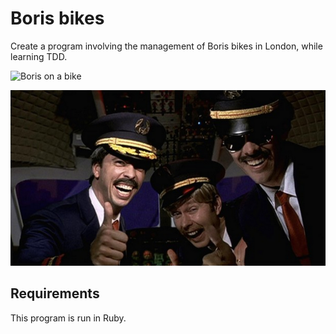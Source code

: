# Boris bikes #

Create a program involving the management of Boris bikes in London, while learning TDD.

![Boris on a bike](https://www.google.com/url?sa=i&source=images&cd=&ved=2ahUKEwibu9Osh5_nAhURyoUKHawUBUgQjRx6BAgBEAQ&url=https%3A%2F%2Fwww.dailymail.co.uk%2Fnews%2Farticle-2359258%2FLondons-4-000-Boris-bikes-cost-taxpayers-1-400-bicycle-year-despite-sponsorship-Barclays.html&psig=AOvVaw3hAp_wNWIusDFxU5rDtdYh&ust=1580052183205094)


![learntofly](learntofly.png)

## Requirements ##
This program is run in Ruby.

